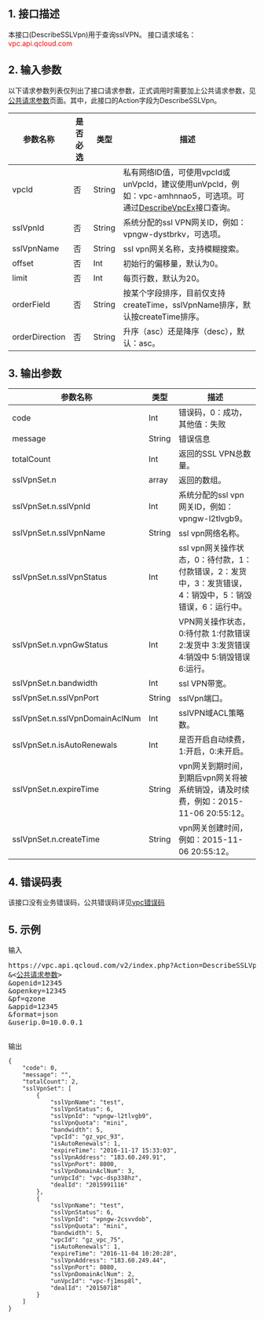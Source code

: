 ## 1. 接口描述

本接口(DescribeSSLVpn)用于查询sslVPN。
接口请求域名：<font style="color:red">vpc.api.qcloud.com</font> 

 

## 2. 输入参数
以下请求参数列表仅列出了接口请求参数，正式调用时需要加上公共请求参数，见<a href="/doc/api/372/4153" title="公共请求参数">公共请求参数</a>页面。其中，此接口的Action字段为DescribeSSLVpn。

| 参数名称 | 是否必选  | 类型 | 描述 |
|---------|---------|---------|---------| 
| vpcId | 否 | String | 私有网络ID值，可使用vpcId或unVpcId，建议使用unVpcId，例如：vpc-amhnnao5，可选项。可通过<a href="http://www.qcloud.com/doc/api/245/%E6%9F%A5%E8%AF%A2%E7%A7%81%E6%9C%89%E7%BD%91%E7%BB%9C%E5%88%97%E8%A1%A8" title="DescribeVpcEx">DescribeVpcEx</a>接口查询。 |
| sslVpnId | 否 | String | 系统分配的ssl VPN网关ID，例如：vpngw-dystbrkv，可选项。 |
| sslVpnName | 否 | String | ssl vpn网关名称，支持模糊搜索。|
| offset | 否 | Int | 初始行的偏移量，默认为0。 |
| limit | 否 | Int | 每页行数，默认为20。 |
| orderField | 否 | String | 按某个字段排序，目前仅支持createTime，sslVpnName排序，默认按createTime排序。 |
| orderDirection | 否 | String | 升序（asc）还是降序（desc），默认：asc。 |
 

## 3. 输出参数

| 参数名称 | 类型 | 描述|
|---------|---------|---------|
| code| Int | 错误码，0：成功，其他值：失败 |
| message |  String | 错误信息 |
|  totalCount |   Int | 返回的SSL VPN总数量。|
| sslVpnSet.n | array  | 返回的数组。|
| sslVpnSet.n.sslVpnId | Int | 系统分配的ssl vpn网关ID，例如：vpngw-l2tlvgb9。 |
| sslVpnSet.n.sslVpnName | String | ssl vpn网络名称。 |
| sslVpnSet.n.sslVpnStatus | Int | ssl vpn网关操作状态，0：待付款，1：付款错误，2：发货中，3：发货错误，4：销毁中，5：销毁错误，6：运行中。 |
| sslVpnSet.n.vpnGwStatus | Int |  VPN网关操作状态，0:待付款 1:付款错误 2:发货中 3:发货错误 4:销毁中 5:销毁错误 6:运行。 |
| sslVpnSet.n.bandwidth | Int | ssl VPN带宽。 |
| sslVpnSet.n.sslVpnPort | String | sslVpn端口。 |
| sslVpnSet.n.sslVpnDomainAclNum | Int | sslVPN域ACL策略数。 |
| sslVpnSet.n.isAutoRenewals | Int | 是否开启自动续费，1:开启，0:未开启。 |
| sslVpnSet.n.expireTime | String | vpn网关到期时间，到期后vpn网关将被系统销毁，请及时续费，例如：2015-11-06 20:55:12。 |
| sslVpnSet.n.createTime | String | vpn网关创建时间，例如：2015-11-06 20:55:12。 |

## 4. 错误码表
该接口没有业务错误码，公共错误码详见<a href="https://www.qcloud.com/doc/api/245/%e7%a7%81%e6%9c%89%e7%bd%91%e7%bb%9c%e9%94%99%e8%af%af%e7%a0%81?viewType=preview" title="私有网络错误码">vpc错误码</a>

## 5. 示例
 
输入
<pre>
https://vpc.api.qcloud.com/v2/index.php?Action=DescribeSSLVpn
&<<a href="https://www.qcloud.com/doc/api/229/6976">公共请求参数</a>>
&openid=12345
&openkey=12345
&pf=qzone
&appid=12345
&format=json
&userip.0=10.0.0.1

</pre>

输出
```
{
    "code": 0,
    "message": "",
    "totalCount": 2,
    "sslVpnSet": [
        {
            "sslVpnName": "test",
            "sslVpnStatus": 6,
            "sslVpnId": "vpngw-l2tlvgb9",
            "sslVpnQuota": "mini",
            "bandwidth": 5,
            "vpcId": "gz_vpc_93",
            "isAutoRenewals": 1,
            "expireTime": "2016-11-17 15:33:03",
            "sslVpnAddress": "183.60.249.91",
            "sslVpnPort": 8000,
            "sslVpnDomainAclNum": 3,
            "unVpcId": "vpc-dsp338hz",
            "dealId": "2015991116"
        },
        {
            "sslVpnName": "test",
            "sslVpnStatus": 6,
            "sslVpnId": "vpngw-2csvvdob",
            "sslVpnQuota": "mini",
            "bandwidth": 5,
            "vpcId": "gz_vpc_75",
            "isAutoRenewals": 1,
            "expireTime": "2016-11-04 10:20:28",
            "sslVpnAddress": "183.60.249.44",
            "sslVpnPort": 8080,
            "sslVpnDomainAclNum": 2,
            "unVpcId": "vpc-fj1msp8l",
            "dealId": "20150718"
        }
    ]
}

```

